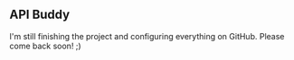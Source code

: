 ## API Buddy

I'm still finishing the project and configuring everything on GitHub. Please come back soon! ;)
